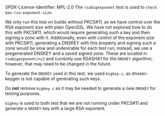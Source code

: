 SPDX-License-Identifier: MPL-2.0
The `rsabigexponent` test is used to `check max-rsa-exponent-size`.

We only run this test on builds without PKCS#11, as we have control over
the RSA exponent size with plain OpenSSL. We have not explored how to do
this with PKCS#11, which would require generating such a key and then
signing a zone with it. Additionally, even with control of the exponent
size with PKCS#11, generating a DNSKEY with this property and signing
such a zone would be slow and undesirable for each test run; instead, we
use a pregenerated DNSKEY and a saved signed zone.  These are located in
`rsabigexponent/ns2` and currently use RSASHA1 for the `DNSKEY`
algorithm; however, that may need to be changed in the future.

To generate the `DNSKEY` used in this test, we used `bigkey.c`, as
dnssec-keygen is not capable of generating such keys.

Do **not** remove `bigkey.c` as it may be needed to generate a new
`DNSKEY` for testing purposes.

`bigkey` is used to both test that we are not running under PKCS#11 and
generate a `DNSKEY` key with a large RSA exponent.
